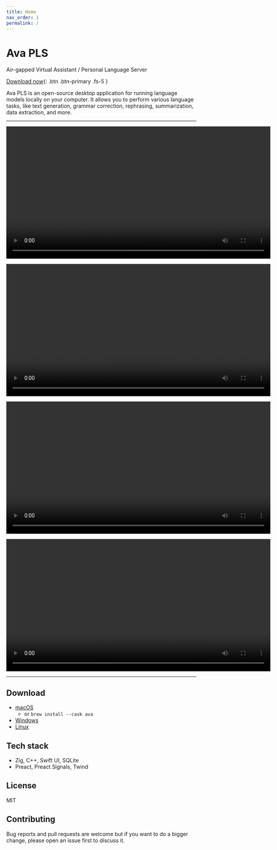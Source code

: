 ```yaml
---
title: Home
nav_order: 1
permalink: /
---
```


# Ava PLS

Air-gapped Virtual Assistant / Personal Language Server

[Download now](#download){: .btn .btn-primary .fs-5 }

Ava PLS is an open-source desktop application for running language models
locally on your computer. It allows you to perform various language tasks, like
text generation, grammar correction, rephrasing, summarization, data extraction,
and more.

---

<video src="https://github.com/cztomsik/ava/assets/3526922/790dd1a2-5e59-4a63-a05a-f255b5677269" width="700px" controls></video>

<video src="https://github.com/cztomsik/ava/assets/3526922/22dce230-3d91-476d-83b7-22ddcc41fb87" width="700px" controls></video>

<video src="https://github.com/cztomsik/ava/assets/3526922/64f16a97-6575-4006-bb81-c46e1f5cfcaa" width="700px" controls></video>

<video src="https://github.com/cztomsik/ava/assets/3526922/1dcf38a5-cfc9-4b20-9f2e-deb15145d964" width="700px" controls></video>

---

## Download

- [macOS](https://s3.amazonaws.com/www.avapls.com/Ava_2024-04-21.dmg)
  - or `brew install --cask ava`
- [Windows](https://s3.amazonaws.com/www.avapls.com/ava_x86_64_2024-04-21.zip)
- [Linux](https://github.com/cztomsik/ava/actions/runs/8774096132#artifacts)

## Tech stack

- Zig, C++, Swift UI, SQLite
- Preact, Preact Signals, Twind

## License

MIT

## Contributing

Bug reports and pull requests are welcome but if you want to do a bigger change, please open an issue first to discuss it.
